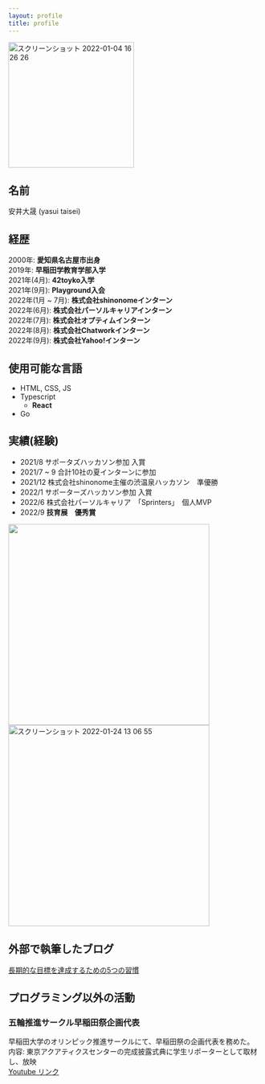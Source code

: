 ```yaml
---
layout: profile
title: profile
---
```


<img width="250" alt="スクリーンショット 2022-01-04 16 26 26" src="https://user-images.githubusercontent.com/78260526/148023836-bd093d0f-82a8-4e39-9dc8-7ad09ff79765.png">

## 名前
安井大晟 (yasui taisei)  

## 経歴
2000年: **愛知県名古屋市出身**  
2019年: **早稲田学教育学部入学**   
2021年(4月): **42toyko入学**  
2021年(9月): **Playground入会**  
2022年(1月 ~ 7月): **株式会社shinonomeインターン**  
2022年(6月): **株式会社パーソルキャリアインターン**  
2022年(7月): **株式会社オプティムインターン**  
2022年(8月): **株式会社Chatworkインターン**  
2022年(9月): **株式会社Yahoo!インターン**  


## 使用可能な言語
- HTML, CSS, JS
- Typescript
  - **React**
- Go

## 実績(経験)
- 2021/8 サポータズハッカソン参加 入賞
- 2021/7 ~ 9 合計10社の夏インターンに参加
- 2021/12 株式会社shinonome主催の渋温泉ハッカソン　準優勝
- 2022/1 サポーターズハッカソン参加 入賞
- 2022/6 株式会社パーソルキャリア　「Sprinters」　個人MVP
- 2022/9 **技育展　優秀賞**

<img width="400" src="https://user-images.githubusercontent.com/78260526/152305477-986366a6-fb10-44d6-8b5e-db7beb802d33.png">


<img width="400" alt="スクリーンショット 2022-01-24 13 06 55" src="https://user-images.githubusercontent.com/78260526/150720476-423eb23c-cceb-410d-bfe0-0f93f60abd16.png">

## 外部で執筆したブログ
[長期的な目標を達成するための5つの習慣](https://blog.shinonome.io/5-habits/)

## プログラミング以外の活動
### 五輪推進サークル早稲田祭企画代表
早稲田大学のオリンピック推進サークルにて、早稲田祭の企画代表を務めた。  
内容: 東京アクアティクスセンターの完成披露式典に学生リポーターとして取材し、放映  
[Youtube リンク](https://youtu.be/WkJMbKUOCmc)  

